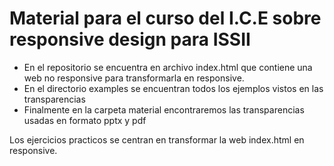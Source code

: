 # Material para el curso del I.C.E sobre responsive design para ISSII

* En el repositorio se encuentra en archivo index.html que contiene una web no responsive para transformarla en responsive.
* En el directorio examples se encuentran todos los ejemplos vistos en las transparencias
* Finalmente en la carpeta material encontraremos las transparencias usadas en formato pptx y pdf

Los ejercicios practicos se centran en transformar la web index.html en responsive. 

